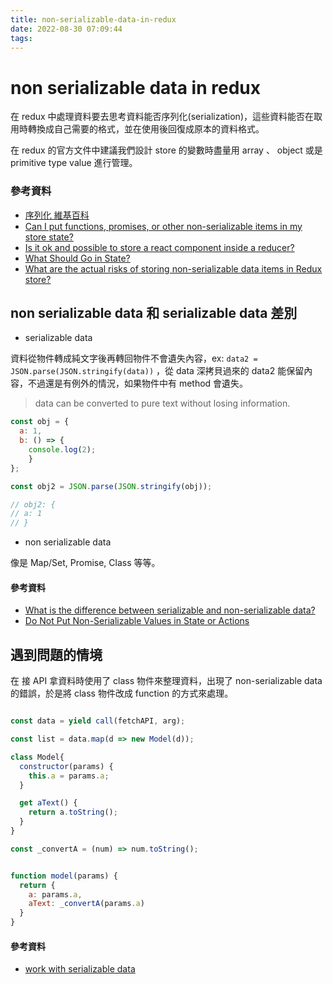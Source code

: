 ```yaml
---
title: non-serializable-data-in-redux
date: 2022-08-30 07:09:44
tags:
---
```


# non serializable data in redux

在 redux 中處理資料要去思考資料能否序列化(serialization)，這些資料能否在取用時轉換成自己需要的格式，並在使用後回復成原本的資料格式。

在 redux 的官方文件中建議我們設計 store 的變數時盡量用 array 、 object 或是 primitive type value 進行管理。

### 參考資料

- [序列化 維基百科](https://zh.m.wikipedia.org/zh-tw/%E5%BA%8F%E5%88%97%E5%8C%96)
- [Can I put functions, promises, or other non-serializable items in my store state?](https://redux.js.org/faq/organizing-state#can-i-put-functions-promises-or-other-non-serializable-items-in-my-store-state)
- [Is it ok and possible to store a react component inside a reducer?](https://github.com/reduxjs/redux/issues/1248)
- [What Should Go in State?](http://web.archive.org/web/20150419023006/http://facebook.github.io/react/docs/interactivity-and-dynamic-uis.html#what-should-go-in-state)
- [What are the actual risks of storing non-serializable data items in Redux store?](https://stackoverflow.com/questions/64205930/what-are-the-actual-risks-of-storing-non-serializable-data-items-in-redux-store)

## non serializable data 和 serializable data 差別

- serializable data

資料從物件轉成純文字後再轉回物件不會遺失內容，ex: `data2 = JSON.parse(JSON.stringify(data))` ，從 data 深拷貝過來的 data2 能保留內容，不過還是有例外的情況，如果物件中有 method 會遺失。

> data can be converted to pure text without losing information.

```js
const obj = {
  a: 1,
  b: () => {
    console.log(2);
    }
};

const obj2 = JSON.parse(JSON.stringify(obj));

// obj2: {
// a: 1
// }

```

- non serializable data

像是 Map/Set, Promise, Class 等等。

#### 參考資料

- [What is the difference between serializable and non-serializable data?](https://hashnode.com/post/what-is-the-difference-between-serializable-and-non-serializable-data-civ6ljzwm0eyc2a53v9le803a)
- [Do Not Put Non-Serializable Values in State or Actions](https://redux.js.org/style-guide/#do-not-put-non-serializable-values-in-state-or-actions)

## 遇到問題的情境

在 接 API 拿資料時使用了 class 物件來整理資料，出現了 non-serializable data 的錯誤，於是將 class 物件改成 function 的方式來處理。

```js

const data = yield call(fetchAPI, arg);

const list = data.map(d => new Model(d));
```

```js
class Model{
  constructor(params) {
    this.a = params.a;
  }

  get aText() {
    return a.toString();
  }
}
```

```js
const _convertA = (num) => num.toString();


function model(params) {
  return {
    a: params.a,
    aText: _convertA(params.a)
  }
}


```

#### 參考資料

- [work with serializable data](https://redux-toolkit.js.org/usage/usage-guide#working-with-non-serializable-data)
